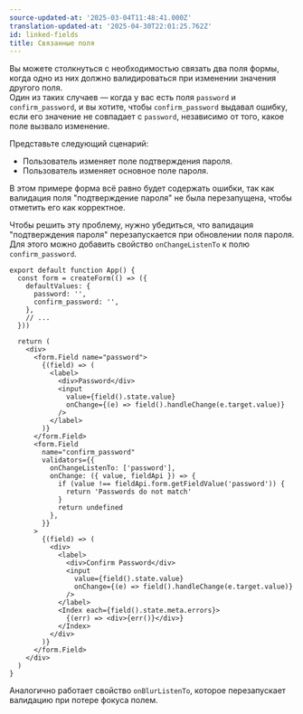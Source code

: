 ```yaml
---
source-updated-at: '2025-03-04T11:48:41.000Z'
translation-updated-at: '2025-04-30T22:01:25.762Z'
id: linked-fields
title: Связанные поля
---
```


Вы можете столкнуться с необходимостью связать два поля формы, когда одно из них должно валидироваться при изменении значения другого поля.  
Один из таких случаев — когда у вас есть поля `password` и `confirm_password`, и вы хотите, чтобы `confirm_password` выдавал ошибку, если его значение не совпадает с `password`, независимо от того, какое поле вызвало изменение.

Представьте следующий сценарий:

- Пользователь изменяет поле подтверждения пароля.
- Пользователь изменяет основное поле пароля.

В этом примере форма всё равно будет содержать ошибки, так как валидация поля "подтверждение пароля" не была перезапущена, чтобы отметить его как корректное.

Чтобы решить эту проблему, нужно убедиться, что валидация "подтверждения пароля" перезапускается при обновлении поля пароля.  
Для этого можно добавить свойство `onChangeListenTo` к полю `confirm_password`.

```tsx
export default function App() {
  const form = createForm(() => ({
    defaultValues: {
      password: '',
      confirm_password: '',
    },
    // ...
  }))

  return (
    <div>
      <form.Field name="password">
        {(field) => (
          <label>
            <div>Password</div>
            <input
              value={field().state.value}
              onChange={(e) => field().handleChange(e.target.value)}
            />
          </label>
        )}
      </form.Field>
      <form.Field
        name="confirm_password"
        validators={{
          onChangeListenTo: ['password'],
          onChange: ({ value, fieldApi }) => {
            if (value !== fieldApi.form.getFieldValue('password')) {
              return 'Passwords do not match'
            }
            return undefined
          },
        }}
      >
        {(field) => (
          <div>
            <label>
              <div>Confirm Password</div>
              <input
                value={field().state.value}
                onChange={(e) => field().handleChange(e.target.value)}
              />
            </label>
            <Index each={field().state.meta.errors}>
              {(err) => <div>{err()}</div>}
            </Index>
          </div>
        )}
      </form.Field>
    </div>
  )
}
```

Аналогично работает свойство `onBlurListenTo`, которое перезапускает валидацию при потере фокуса полем.
